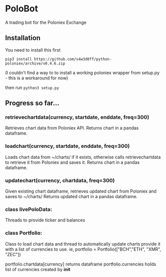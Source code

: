 # PoloBot
A trading bot for the Poloniex Exchange

## Installation

You need to install this first

`pip3 install https://github.com/s4w3d0ff/python-poloniex/archive/v0.4.6.zip`

(I couldn't find a way to to install a working poloniex wrapper from setup.py - this is a workaround for now)

then run
`python3 setup.py`

## Progress so far...

### retrievechartdata(currency, startdate, enddate, freq=300)
Retrieves chart data from Poloniex API.
Returns chart in a pandas dataframe.

### loadchart(currency, startdate, enddate, freq=300)
Loads chart data from ~/charts/ if it exists, otherwise calls retrievechartdata to retrieve it from Poloniex and saves it.
Returns chart in a pandas dataframe.

### updatechart(currency, chartdata, freq=300)
Given existing chart dataframe, retrieves updated chart from Poloniex and saves to ~/charts/
Returns updated chart in a pandas dataframe.

### class livePoloData:
Threads to provide ticker and balances

### class Portfolio:
Class to load chart data and thread to automatically update charts
provide it with a list of currencies to use.
ie, portfolio = Portfolio(["BCH","ETH", "XMR", "ZEC"])

portfolio.chartdata[currency] returns dataframe
portfolio.currencies holds list of currencies created by __init__
